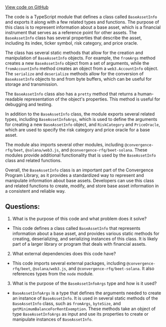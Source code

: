 [View code on GitHub](https://github.com/convergence-rfq/convergence-program-library/rfq/js/generated/accounts/BaseAssetInfo.d.ts)

The code is a TypeScript module that defines a class called `BaseAssetInfo` and exports it along with a few related types and functions. The purpose of this class is to represent information about a base asset, which is a financial instrument that serves as a reference point for other assets. The `BaseAssetInfo` class has several properties that describe the asset, including its index, ticker symbol, risk category, and price oracle. 

The class has several static methods that allow for the creation and manipulation of `BaseAssetInfo` objects. For example, the `fromArgs` method creates a new `BaseAssetInfo` object from a set of arguments, while the `fromAccountInfo` method creates an object from a `web3.AccountInfo` object. The `serialize` and `deserialize` methods allow for the conversion of `BaseAssetInfo` objects to and from byte buffers, which can be useful for storage and transmission. 

The `BaseAssetInfo` class also has a `pretty` method that returns a human-readable representation of the object's properties. This method is useful for debugging and testing. 

In addition to the `BaseAssetInfo` class, the module exports several related types, including `BaseAssetInfoArgs`, which is used to define the arguments for creating a new `BaseAssetInfo` object, and `RiskCategory` and `PriceOracle`, which are used to specify the risk category and price oracle for a base asset. 

The module also imports several other modules, including `@convergence-rfq/beet`, `@solana/web3.js`, and `@convergence-rfq/beet-solana`. These modules provide additional functionality that is used by the `BaseAssetInfo` class and related functions. 

Overall, the `BaseAssetInfo` class is an important part of the Convergence Program Library, as it provides a standardized way to represent and manipulate information about base assets. Developers can use this class and related functions to create, modify, and store base asset information in a consistent and reliable way.
## Questions: 
 1. What is the purpose of this code and what problem does it solve?
- This code defines a class called `BaseAssetInfo` that represents information about a base asset, and provides various static methods for creating, deserializing, and serializing instances of this class. It is likely part of a larger library or program that deals with financial assets.

2. What external dependencies does this code have?
- This code imports several external packages, including `@convergence-rfq/beet`, `@solana/web3.js`, and `@convergence-rfq/beet-solana`. It also references types from the `node` module.

3. What is the purpose of the `BaseAssetInfoArgs` type and how is it used?
- `BaseAssetInfoArgs` is a type that defines the arguments needed to create an instance of `BaseAssetInfo`. It is used in several static methods of the `BaseAssetInfo` class, such as `fromArgs`, `byteSize`, and `getMinimumBalanceForRentExemption`. These methods take an object of type `BaseAssetInfoArgs` as input and use its properties to create or manipulate instances of `BaseAssetInfo`.